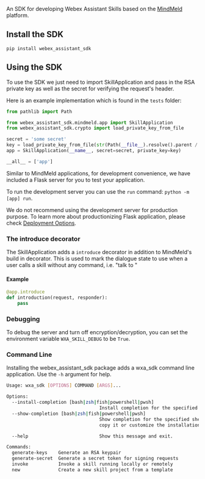 An SDK for developing Webex Assistant Skills based on the [MindMeld](https://www.mindmeld.com) platform.

## Install the SDK

`pip install webex_assistant_sdk`

## Using the SDK

To use the SDK we just need to import SkillApplication and pass in the RSA private key as well as the secret for verifying the request's header.

Here is an example implementation which is found in the `tests` folder:

```python
from pathlib import Path

from webex_assistant_sdk.mindmeld.app import SkillApplication
from webex_assistant_sdk.crypto import load_private_key_from_file

secret = 'some secret'
key = load_private_key_from_file(str(Path(__file__).resolve().parent / 'id_rsa'))
app = SkillApplication(__name__, secret=secret, private_key=key)

__all__ = ['app']
```

Similar to MindMeld applications, for development convenience, we have included a Flask server for you to test your application.

To run the development server you can use the `run` command: `python -m [app] run`.

We do not recommend using the development server for production purpose. To learn more about productionizing Flask application, please check [Deployment Options](https://flask.palletsprojects.com/en/1.1.x/deploying/).

### The introduce decorator

The SkillApplication adds a `introduce` decorator in addition to MindMeld's build in decorator. This is used to mark the dialogue state to use when a user calls a skill without any command, i.e. "talk to <skill-name>"

#### Example

```python
@app.introduce
def introduction(request, responder):
    pass
```

### Debugging

To debug the server and turn off encryption/decryption, you can set the environment variable `WXA_SKILL_DEBUG` to be `True`.

### Command Line

Installing the webex_assistant_sdk package adds a wxa_sdk command line application. Use the `-h` argument for help.

```bash
Usage: wxa_sdk [OPTIONS] COMMAND [ARGS]...

Options:
  --install-completion [bash|zsh|fish|powershell|pwsh]
                                  Install completion for the specified shell.
  --show-completion [bash|zsh|fish|powershell|pwsh]
                                  Show completion for the specified shell, to
                                  copy it or customize the installation.

  --help                          Show this message and exit.

Commands:
  generate-keys    Generate an RSA keypair
  generate-secret  Generate a secret token for signing requests
  invoke           Invoke a skill running locally or remotely
  new              Create a new skill project from a template
```
